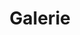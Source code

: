 ---
layout: modul
title: Galerie
description: Modul, das je eine Vorschau auf die ausgewählten Inhaltsseiten in einer Rasterdarstellung anzeigt. Von den gewählten Seiten werden Aufmacherbild, Titel, Beschreibung sowie ein Verweis auf die Inhaltsseite angezeigt.
department: modul
name: modul-gallery
img: media/konzepte/module/modul_gallery.png
---